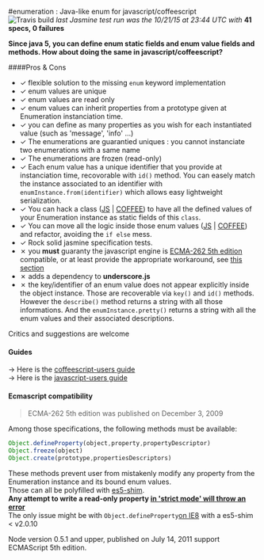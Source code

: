 <a name="top"></a>
#enumeration : Java-like enum for javascript/coffeescript  
 ![Travis build](https://travis-ci.org/sveinburne/enumeration.svg?branch=master)  *last Jasmine test run was the 10/21/15 at 23:44 UTC  with*
**41 specs, 0 failures**

**Since java 5, you can define enum static fields and enum value fields and methods. 
How about doing the same in javascript/coffeescript?**  

####Pros & Cons

- ✓ flexible solution to the missing `enum` keyword implementation  
- ✓ enum values are unique  
- ✓ enum values are read only  
- ✓ enum values can inherit properties from a prototype given at Enumeration instanciation time.  
- ✓ you can define as many properties as you wish for each instantiated value (such as 'message', 'info' ...)  
- ✓ The enumerations are guarantied uniques : you cannot instanciate two enumerations with a same name    
- ✓ The enumerations are frozen (read-only)  
- ✓ Each enum value has a unique identifier that you provide at instanciation time, recovorable with `id()` method. You can easely match the instance associated to an identifier with `enumInstance.from(identifier)` which allows easy lightweight serialization.  
- ✓ You can hack a class ([JS](JS.GUIDE.MD#hackdaclassincorporateaspublicclassfields) | [COFFEE](COFFEE.GUIDE.MD#hackdaclassincorporateaspublicclassfields)) to have all the defined values of your Enumeration instance as static fields of this `class`.  
- ✓ You can move all the logic inside those enum values ([JS](JS.GUIDE.MD##refactoring) | [COFFEE](COFFEE.GUIDE.MD##refactoring)) and refactor, avoiding the `if else` mess.  
- ✓ Rock solid jasmine specification tests. 
- ✗ you **must** guaranty the javascript engine is [ECMA-262 5th edition]() compatible, or at least provide the appropriate workaround, see [this section](#ecmascript)
- ✗ adds a dependency to **underscore.js**  
- ✗ the key/identifier of an enum value does not appear explicitly inside the object instance. Those are recoverable via `key()` and `id()` methods. However the `describe()` method returns a string with all those informations. And the `enumInstance.pretty()` returns a string with all the enum values and their associated descriptions.  
 
Critics and suggestions are welcome

#### Guides
>
→ Here is the [coffeescript-users guide](COFFEE.GUIDE.MD#top)  
→ Here is the [javascript-users guide](JS.GUIDE.MD#top)  

<a name="ecmascript"></a>
#### Ecmascript compatibility

> ECMA-262 5th edition was published on December 3, 2009 

Among those specifications, the following methods must be available:
```javascript
Object.defineProperty(object,property,propertyDescriptor)
Object.freeze(object)
Object.create(prototype,propertiesDescriptors)
```
These methods prevent user from mistakenly modify any property from the Enumeration instance and its bound enum values.   
Those can all be polyfilled with [es5-shim](https://github.com/es-shims/es5-shim).  
**Any attempt to write a read-only property [in 'strict mode' will throw an error](http://www.w3schools.com/js/js_strict.asp)**  
The only issue might be with `Object.defineProperty`[on IE8](https://github.com/es-shims/es5-shim/issues/5) with a es5-shim < v2.0.10  

Node version 0.5.1 and upper, published on July 14,  2011 support ECMAScript 5th edition.  
